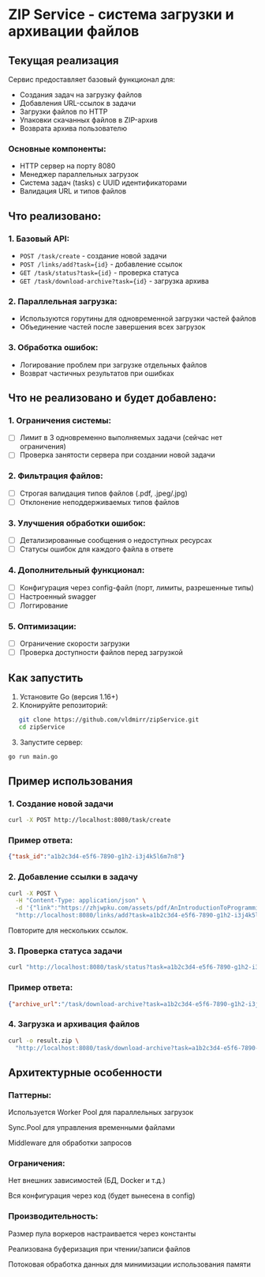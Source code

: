 # ZIP Service - система загрузки и архивации файлов

## Текущая реализация

Сервис предоставляет базовый функционал для:
- Создания задач на загрузку файлов
- Добавления URL-ссылок в задачи
- Загрузки файлов по HTTP
- Упаковки скачанных файлов в ZIP-архив
- Возврата архива пользователю

### Основные компоненты:
- HTTP сервер на порту 8080
- Менеджер параллельных загрузок
- Система задач (tasks) с UUID идентификаторами
- Валидация URL и типов файлов

## Что реализовано:

### 1. Базовый API:
- `POST /task/create` - создание новой задачи
- `POST /links/add?task={id}` - добавление ссылок
- `GET /task/status?task={id}` - проверка статуса
- `GET /task/download-archive?task={id}` - загрузка архива

### 2. Параллельная загрузка:
- Используются горутины для одновременной загрузки частей файлов
- Объединение частей после завершения всех загрузок

### 3. Обработка ошибок:
- Логирование проблем при загрузке отдельных файлов
- Возврат частичных результатов при ошибках

## Что не реализовано и будет добавлено:

### 1. Ограничения системы:
- [ ] Лимит в 3 одновременно выполняемых задачи (сейчас нет ограничения)
- [ ] Проверка занятости сервера при создании новой задачи

### 2. Фильтрация файлов:
- [ ] Строгая валидация типов файлов (.pdf, .jpeg/.jpg)
- [ ] Отклонение неподдерживаемых типов файлов

### 3. Улучшения обработки ошибок:
- [ ] Детализированные сообщения о недоступных ресурсах
- [ ] Статусы ошибок для каждого файла в ответе

### 4. Дополнительный функционал:
- [ ] Конфигурация через config-файл (порт, лимиты, разрешенные типы)
- [ ] Настроенный swagger
- [ ] Логгирование

### 5. Оптимизации:
- [ ] Ограничение скорости загрузки
- [ ] Проверка доступности файлов перед загрузкой

## Как запустить

1. Установите Go (версия 1.16+)
2. Клонируйте репозиторий:
```bash
   git clone https://github.com/vldmirr/zipService.git
   cd zipService
```
3. Запустите сервер:
```bash
go run main.go
```

## Пример использования
### 1. Создание новой задачи
```bash
curl -X POST http://localhost:8080/task/create
```
### Пример ответа:

```json
{"task_id":"a1b2c3d4-e5f6-7890-g1h2-i3j4k5l6m7n8"}
```
### 2. Добавление ссылки в задачу
```bash
curl -X POST \
  -H "Content-Type: application/json" \
  -d '{"link":"https://zhjwpku.com/assets/pdf/AnIntroductionToProgrammingInGo.pdf"}' \
  "http://localhost:8080/links/add?task=a1b2c3d4-e5f6-7890-g1h2-i3j4k5l6m7n8"
```
Повторите для нескольких ссылок.

### 3. Проверка статуса задачи
```bash
curl "http://localhost:8080/task/status?task=a1b2c3d4-e5f6-7890-g1h2-i3j4k5l6m7n8"
```
### Пример ответа:

```json
{"archive_url":"/task/download-archive?task=a1b2c3d4-e5f6-7890-g1h2-i3j4k5l6m7n8","links_count":3}
```
### 4. Загрузка и архивация файлов
``` bash
curl -o result.zip \
  "http://localhost:8080/task/download-archive?task=a1b2c3d4-e5f6-7890-g1h2-i3j4k5l6m7n8"
```

## Архитектурные особенности
### Паттерны:
Используется Worker Pool для параллельных загрузок

Sync.Pool для управления временными файлами

Middleware для обработки запросов

### Ограничения:
Нет внешних зависимостей (БД, Docker и т.д.)

Вся конфигурация через код (будет вынесена в config)

### Производительность:
Размер пула воркеров настраивается через константы

Реализована буферизация при чтении/записи файлов

Потоковая обработка данных для минимизации использования памяти
